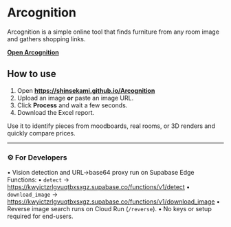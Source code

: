 # Arcognition

Arcognition is a simple online tool that finds furniture from any room image and gathers shopping links.

[**Open Arcognition**](https://shinsekami.github.io/Arcognition)

## How to use
1. Open **https://shinsekami.github.io/Arcognition**
2. Upload an image **or** paste an image URL.
3. Click **Process** and wait a few seconds.
4. Download the Excel report.

Use it to identify pieces from moodboards, real rooms, or 3D renders and quickly compare prices.

---

### ⚙️ For Developers
• Vision detection and URL→base64 proxy run on Supabase Edge Functions:
  • `detect` → https://kwyictzrlgvuqtbxsxgz.supabase.co/functions/v1/detect
  • `download_image` → https://kwyictzrlgvuqtbxsxgz.supabase.co/functions/v1/download_image
• Reverse image search runs on Cloud Run (`/reverse`).
• No keys or setup required for end-users.
